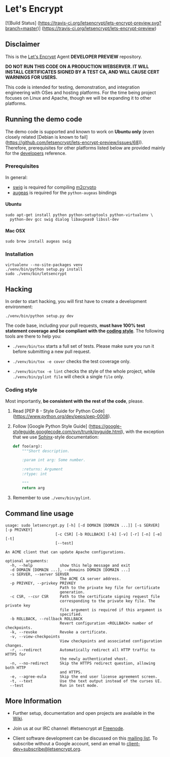 # Let's Encrypt

[![Build Status]
(https://travis-ci.org/letsencrypt/lets-encrypt-preview.svg?branch=master)]
(https://travis-ci.org/letsencrypt/lets-encrypt-preview)

## Disclaimer

This is the [Let's Encrypt] Agent **DEVELOPER PREVIEW** repository.

**DO NOT RUN THIS CODE ON A PRODUCTION WEBSERVER. IT WILL INSTALL
CERTIFICATES SIGNED BY A TEST CA, AND WILL CAUSE CERT WARNINGS FOR
USERS.**

This code is intended for testing, demonstration, and integration
engineering with OSes and hosting platforms. For the time being
project focuses on Linux and Apache, though we will be expanding
it to other platforms.

## Running the demo code

The demo code is supported and known to work on **Ubuntu only** (even
closely related [Debian is known to fail]
(https://github.com/letsencrypt/lets-encrypt-preview/issues/68)).
Therefore, prerequisites for other platforms listed below are provided
mainly for the [developers](#hacking) reference.

### Prerequisites

In general:

* [swig] is required for compiling [m2crypto]
* [augeas] is required for the `python-augeas` bindings

#### Ubuntu

```
sudo apt-get install python python-setuptools python-virtualenv \
  python-dev gcc swig dialog libaugeas0 libssl-dev
```

#### Mac OSX

`sudo brew install augeas swig`

### Installation

```
virtualenv --no-site-packages venv
./venv/bin/python setup.py install
sudo ./venv/bin/letsencrypt
```

## Hacking

In order to start hacking, you will first have to create a development
environment:

`./venv/bin/python setup.py dev`

The code base, including your pull requests, **must have 100% test
statement coverage and be compliant with the [coding
style](#coding-style)**. The following tools are there to help you:

- `./venv/bin/tox` starts a full set of tests. Please make sure you
  run it before submitting a new pull request.

- `./venv/bin/tox -e cover` checks the test coverage only.

- `./venv/bin/tox -e lint` checks the style of the whole project,
  while `./venv/bin/pylint file` will check a single `file` only.

### Coding style

Most importantly, **be consistent with the rest of the code**, please.

1. Read [PEP 8 - Style Guide for Python Code]
(https://www.python.org/dev/peps/pep-0008).

2. Follow [Google Python Style Guide]
(https://google-styleguide.googlecode.com/svn/trunk/pyguide.html),
with the exception that we use [Sphinx](http://sphinx-doc.org/)-style
documentation:

   ```python
   def foo(arg):
       """Short description.

       :param int arg: Some number.

       :returns: Argument
       :rtype: int

       """
       return arg
   ```

3. Remember to use `./venv/bin/pylint`.

## Command line usage

```
usage: sudo letsencrypt.py [-h] [-d DOMAIN [DOMAIN ...]] [-s SERVER] [-p PRIVKEY]
                      [-c CSR] [-b ROLLBACK] [-k] [-v] [-r] [-n] [-e] [-t]
                      [--test]

An ACME client that can update Apache configurations.

optional arguments:
  -h, --help            show this help message and exit
  -d DOMAIN [DOMAIN ...], --domains DOMAIN [DOMAIN ...]
  -s SERVER, --server SERVER
                        The ACME CA server address.
  -p PRIVKEY, --privkey PRIVKEY
                        Path to the private key file for certificate
                        generation.
  -c CSR, --csr CSR     Path to the certificate signing request file
                        corresponding to the private key file. The private key
                        file argument is required if this argument is
                        specified.
  -b ROLLBACK, --rollback ROLLBACK
                        Revert configuration <ROLLBACK> number of checkpoints.
  -k, --revoke          Revoke a certificate.
  -v, --view-checkpoints
                        View checkpoints and associated configuration changes.
  -r, --redirect        Automatically redirect all HTTP traffic to HTTPS for
                        the newly authenticated vhost.
  -n, --no-redirect     Skip the HTTPS redirect question, allowing both HTTP
                        and HTTPS.
  -e, --agree-eula      Skip the end user license agreement screen.
  -t, --text            Use the text output instead of the curses UI.
  --test                Run in test mode.
```

## More Information

- Further setup, documentation and open projects are available in the
  [Wiki].

- Join us at our IRC channel: #letsencrypt at [Freenode].

- Client software development can be discussed on this [mailing
  list]. To subscribe without a Google account, send an email to
  client-dev+subscribe@letsencrypt.org.


[augeas]: http://augeas.net
[Freenode]: https://freenode.net
[Let's Encrypt]: https://letsencrypt.org
[m2crypto]: https://github.com/M2Crypto/M2Crypto
[mailing list]: https://groups.google.com/a/letsencrypt.org/forum/#!forum/client-dev
[swig]: http://www.swig.org
[wiki]: https://github.com/letsencrypt/lets-encrypt-preview/wiki
